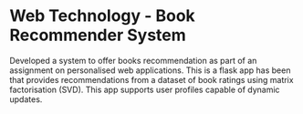 # Web Technology - Book Recommender System

Developed a system to offer books recommendation as part of an assignment on personalised web applications. This is a flask app has been that provides recommendations from a dataset of book ratings using matrix factorisation (SVD). This app supports user profiles capable of dynamic updates. 